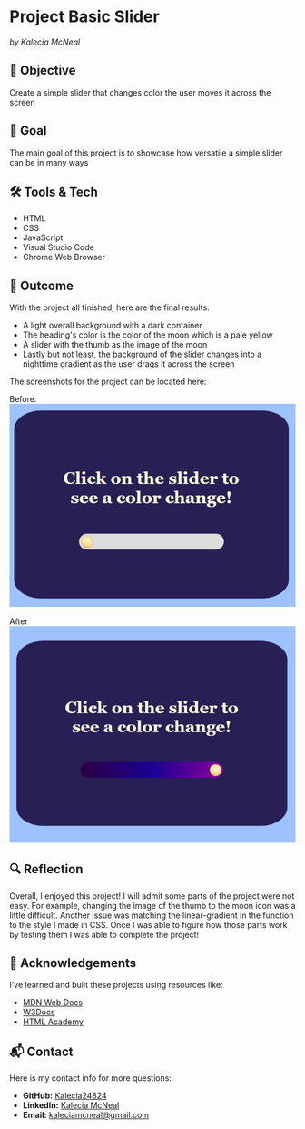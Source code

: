 # Project Basic Slider
<em>by Kalecia McNeal</em>

## 🎯 Objective
Create a simple slider that changes color the user moves it across the screen

## 📝 Goal
The main goal of this project is to showcase how versatile a simple slider can be in many ways  

## 🛠️ Tools & Tech
- HTML  
- CSS  
- JavaScript  
- Visual Studio Code 
- Chrome Web Browser  

## 📌 Outcome
With the project all finished, here are the final results: 
- A light overall background with a dark container 
- The heading's color is the color of the moon which is a pale yellow
- A slider with the thumb as the image of the moon 
- Lastly but not least, the background of the slider changes into a nighttime gradient as the user drags it across the screen 

The screenshots for the project can be located here: 

Before:
![Final Screenshot](./img/final-screenshot.png) 

After 
![Final-Screenshot-2](./img/final-screenshot-2.png)

## 🔍 Reflection
Overall, I enjoyed this project! I will admit some parts of the project were not easy. For example, changing the image of the thumb to the moon icon was a little difficult. Another issue was matching the linear-gradient in the function to the style I made in CSS. Once I was able to figure how those parts work by testing them I was able to complete the project!

## 🙏 Acknowledgements
I’ve learned and built these projects using resources like:
- [MDN Web Docs](https://developer.mozilla.org/)
- [W3Docs](https://www.w3docs.com/)
- [HTML Academy](https://htmlacademy.org/)


## 📬 Contact
Here is my contact info for more questions:
- **GitHub:** [Kalecia24824](https://github.com/Kalecia24824)
- **LinkedIn:** [Kalecia McNeal](https://linkedin.com/in/kalecia-mcneal)
- **Email:** [kaleciamcneal@gmail.com](mailto:kaleciamcneal@gmail.com)